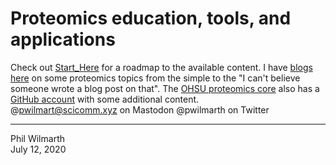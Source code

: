 # Proteomics education, tools, and applications

Check out [Start_Here](https://github.com/pwilmart/Start_Here) for a roadmap to the available content. I have [blogs here](https://pwilmart.github.io/blog/) on some proteomics topics from the simple to the "I can't believe someone wrote a blog post on that". The [OHSU proteomics core](https://www.ohsu.edu/proteomics-shared-resource) also has a [GitHub account](https://github.com/OHSU-Proteomics) with some additional content.
<br>
@pwilmart@scicomm.xyz on Mastodon
@pwilmarth on Twitter

---

Phil Wilmarth<br />July 12, 2020

<!--
**pwilmart/pwilmart** is a ✨ _special_ ✨ repository because its `README.md` (this file) appears on your GitHub profile.

Here are some ideas to get you started:

- 🔭 I’m currently working on ...
- 🌱 I’m currently learning ...
- 👯 I’m looking to collaborate on ...
- 🤔 I’m looking for help with ...
- 💬 Ask me about ...
- 📫 How to reach me: ...
- 😄 Pronouns: ...
- ⚡ Fun fact: ...
-->
